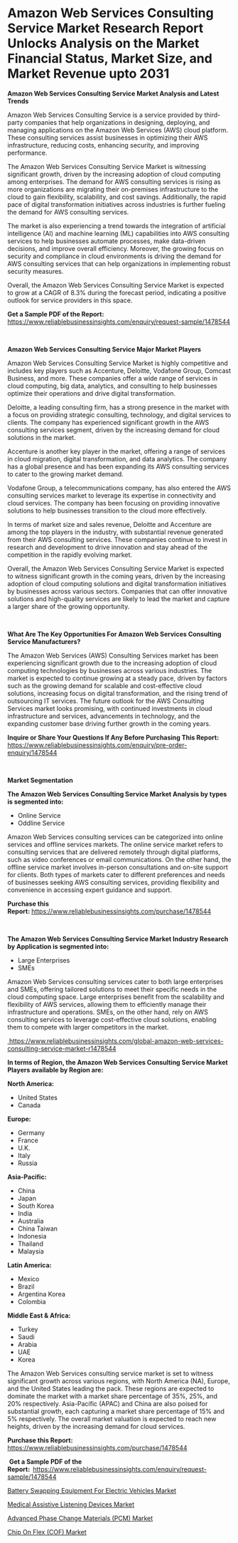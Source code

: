 <p><h1>Amazon Web Services Consulting Service Market Research Report Unlocks Analysis on the Market Financial Status, Market Size, and Market Revenue upto 2031</h1></p><p><strong>Amazon Web Services Consulting Service Market Analysis and Latest Trends</strong></p>
<p><p>Amazon Web Services Consulting Service is a service provided by third-party companies that help organizations in designing, deploying, and managing applications on the Amazon Web Services (AWS) cloud platform. These consulting services assist businesses in optimizing their AWS infrastructure, reducing costs, enhancing security, and improving performance.</p><p>The Amazon Web Services Consulting Service Market is witnessing significant growth, driven by the increasing adoption of cloud computing among enterprises. The demand for AWS consulting services is rising as more organizations are migrating their on-premises infrastructure to the cloud to gain flexibility, scalability, and cost savings. Additionally, the rapid pace of digital transformation initiatives across industries is further fueling the demand for AWS consulting services.</p><p>The market is also experiencing a trend towards the integration of artificial intelligence (AI) and machine learning (ML) capabilities into AWS consulting services to help businesses automate processes, make data-driven decisions, and improve overall efficiency. Moreover, the growing focus on security and compliance in cloud environments is driving the demand for AWS consulting services that can help organizations in implementing robust security measures.</p><p>Overall, the Amazon Web Services Consulting Service Market is expected to grow at a CAGR of 8.3% during the forecast period, indicating a positive outlook for service providers in this space.</p></p>
<p><strong>Get a Sample PDF of the Report:&nbsp;</strong> <a href="https://www.reliablebusinessinsights.com/enquiry/request-sample/1478544">https://www.reliablebusinessinsights.com/enquiry/request-sample/1478544</a></p>
<p>&nbsp;</p>
<p><strong>Amazon Web Services Consulting Service Major Market Players</strong></p>
<p><p>Amazon Web Services Consulting Service Market is highly competitive and includes key players such as Accenture, Deloitte, Vodafone Group, Comcast Business, and more. These companies offer a wide range of services in cloud computing, big data, analytics, and consulting to help businesses optimize their operations and drive digital transformation.</p><p>Deloitte, a leading consulting firm, has a strong presence in the market with a focus on providing strategic consulting, technology, and digital services to clients. The company has experienced significant growth in the AWS consulting services segment, driven by the increasing demand for cloud solutions in the market.</p><p>Accenture is another key player in the market, offering a range of services in cloud migration, digital transformation, and data analytics. The company has a global presence and has been expanding its AWS consulting services to cater to the growing market demand.</p><p>Vodafone Group, a telecommunications company, has also entered the AWS consulting services market to leverage its expertise in connectivity and cloud services. The company has been focusing on providing innovative solutions to help businesses transition to the cloud more effectively.</p><p>In terms of market size and sales revenue, Deloitte and Accenture are among the top players in the industry, with substantial revenue generated from their AWS consulting services. These companies continue to invest in research and development to drive innovation and stay ahead of the competition in the rapidly evolving market.</p><p>Overall, the Amazon Web Services Consulting Service Market is expected to witness significant growth in the coming years, driven by the increasing adoption of cloud computing solutions and digital transformation initiatives by businesses across various sectors. Companies that can offer innovative solutions and high-quality services are likely to lead the market and capture a larger share of the growing opportunity.</p></p>
<p>&nbsp;</p>
<p><strong>What Are The Key Opportunities For Amazon Web Services Consulting Service Manufacturers?</strong></p>
<p><p>The Amazon Web Services (AWS) Consulting Services market has been experiencing significant growth due to the increasing adoption of cloud computing technologies by businesses across various industries. The market is expected to continue growing at a steady pace, driven by factors such as the growing demand for scalable and cost-effective cloud solutions, increasing focus on digital transformation, and the rising trend of outsourcing IT services. The future outlook for the AWS Consulting Services market looks promising, with continued investments in cloud infrastructure and services, advancements in technology, and the expanding customer base driving further growth in the coming years.</p></p>
<p><strong>Inquire or Share Your Questions If Any Before Purchasing This Report:</strong> <a href="https://www.reliablebusinessinsights.com/enquiry/pre-order-enquiry/1478544">https://www.reliablebusinessinsights.com/enquiry/pre-order-enquiry/1478544</a></p>
<p>&nbsp;</p>
<p><strong>Market Segmentation</strong></p>
<p><strong>The Amazon Web Services Consulting Service Market Analysis by types is segmented into:</strong></p>
<p><ul><li>Online Service</li><li>Oddline Service</li></ul></p>
<p><p>Amazon Web Services consulting services can be categorized into online services and offline services markets. The online service market refers to consulting services that are delivered remotely through digital platforms, such as video conferences or email communications. On the other hand, the offline service market involves in-person consultations and on-site support for clients. Both types of markets cater to different preferences and needs of businesses seeking AWS consulting services, providing flexibility and convenience in accessing expert guidance and support.</p></p>
<p><strong>Purchase this Report:&nbsp;</strong><a href="https://www.reliablebusinessinsights.com/purchase/1478544">https://www.reliablebusinessinsights.com/purchase/1478544</a></p>
<p>&nbsp;</p>
<p><strong>The Amazon Web Services Consulting Service Market Industry Research by Application is segmented into:</strong></p>
<p><ul><li>Large Enterprises</li><li>SMEs</li></ul></p>
<p><p>Amazon Web Services consulting services cater to both large enterprises and SMEs, offering tailored solutions to meet their specific needs in the cloud computing space. Large enterprises benefit from the scalability and flexibility of AWS services, allowing them to efficiently manage their infrastructure and operations. SMEs, on the other hand, rely on AWS consulting services to leverage cost-effective cloud solutions, enabling them to compete with larger competitors in the market.</p></p>
<p><a href="https://www.reliablebusinessinsights.com/global-amazon-web-services-consulting-service-market-r1478544">&nbsp;https://www.reliablebusinessinsights.com/global-amazon-web-services-consulting-service-market-r1478544</a></p>
<p><strong>In terms of Region, the Amazon Web Services Consulting Service Market Players available by Region are:</strong></p>
<p>
    <p> <strong> North America: </strong>
        <ul>
            <li>United States</li>
            <li>Canada</li>
        </ul>
        </p> 
    <p> <strong> Europe: </strong>
        <ul>
            <li>Germany</li>
            <li>France</li>
            <li>U.K.</li>
            <li>Italy</li>
            <li>Russia</li>
        </ul>
        </p> 
    <p> <strong> Asia-Pacific: </strong>
        <ul>
            <li>China</li>
            <li>Japan</li>
            <li>South Korea</li>
            <li>India</li>
            <li>Australia</li>
            <li>China Taiwan</li>
            <li>Indonesia</li>
            <li>Thailand</li>
            <li>Malaysia</li>
        </ul>
        </p> 
    <p> <strong> Latin America: </strong>
        <ul>
            <li>Mexico</li>
            <li>Brazil</li>
            <li>Argentina Korea</li>
            <li>Colombia</li>
        </ul>
        </p> 
    <p> <strong> Middle East & Africa: </strong>
        <ul>
            <li>Turkey</li>
            <li>Saudi</li>
            <li>Arabia</li>
            <li>UAE</li>
            <li>Korea</li>
        </ul>
    </p>
    </p>
<p><p>The Amazon Web Services consulting service market is set to witness significant growth across various regions, with North America (NA), Europe, and the United States leading the pack. These regions are expected to dominate the market with a market share percentage of 35%, 25%, and 20% respectively. Asia-Pacific (APAC) and China are also poised for substantial growth, each capturing a market share percentage of 15% and 5% respectively. The overall market valuation is expected to reach new heights, driven by the increasing demand for cloud services.</p></p>
<p><strong>Purchase this Report: </strong><a href="https://www.reliablebusinessinsights.com/purchase/1478544">https://www.reliablebusinessinsights.com/purchase/1478544</a></p>
<p>&nbsp;<strong>Get a Sample PDF of the Report:&nbsp;&nbsp;</strong><a href="https://www.reliablebusinessinsights.com/enquiry/request-sample/1478544">https://www.reliablebusinessinsights.com/enquiry/request-sample/1478544</a></p>
<p><strong></strong></p>
<p><p><a href="https://medium.com/@alexander.bell98078/navigating-the-global-battery-swapping-equipment-for-electric-vehicles-market-landscape-trends-74898cd22cc1">Battery Swapping Equipment For Electric Vehicles Market</a></p><p><a href="https://medium.com/@kathleenjacksond65/medical-assistive-listening-devices-market-share-market-analysis-growth-trends-forecasts-for-2c178fca5b37">Medical Assistive Listening Devices Market</a></p><p><a href="https://github.com/liliskanaya73/Market-Research-Report-List-1/blob/main/advanced-phase-change-materials-pcm-market.md">Advanced Phase Change Materials (PCM) Market</a></p><p><a href="https://github.com/mooaaztarek/Market-Research-Report-List-1/blob/main/chip-on-flex-cof-market.md">Chip On Flex (COF) Market</a></p></p>